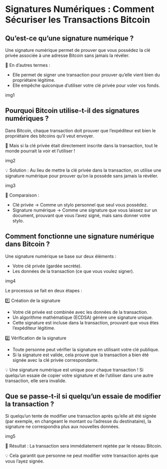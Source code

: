 # Signatures Numériques : Comment Sécuriser les Transactions Bitcoin

## Qu’est-ce qu’une signature numérique ?

Une signature numérique permet de prouver que vous possédez la clé privée associée à une adresse Bitcoin sans jamais la révéler.

📌 En d’autres termes :
- Elle permet de signer une transaction pour prouver qu’elle vient bien du propriétaire légitime.
- Elle empêche quiconque d’utiliser votre clé privée pour voler vos fonds.

img1

## Pourquoi Bitcoin utilise-t-il des signatures numériques ?

Dans Bitcoin, chaque transaction doit prouver que l’expéditeur est bien le propriétaire des bitcoins qu’il veut envoyer.

🚨 Mais si la clé privée était directement inscrite dans la transaction, tout le monde pourrait la voir et l’utiliser !

img2

💡 Solution :
Au lieu de mettre la clé privée dans la transaction, on utilise une signature numérique pour prouver qu’on la possède sans jamais la révéler.

img3

📌 Comparaison :

- Clé privée → Comme un stylo personnel que seul vous possédez.
- Signature numérique → Comme une signature que vous laissez sur un document, prouvant que vous l’avez signé, mais sans donner votre stylo.

## Comment fonctionne une signature numérique dans Bitcoin ?

Une signature numérique se base sur deux éléments :
- Votre clé privée (gardée secrète).
- Les données de la transaction (ce que vous voulez signer).

img4

Le processus se fait en deux étapes :

1️⃣ Création de la signature

- Votre clé privée est combinée avec les données de la transaction.
- Un algorithme mathématique (ECDSA) génère une signature unique.
- Cette signature est incluse dans la transaction, prouvant que vous êtes l’expéditeur légitime.


2️⃣ Vérification de la signature

- Toute personne peut vérifier la signature en utilisant votre clé publique.
- Si la signature est valide, cela prouve que la transaction a bien été signée avec la clé privée correspondante.

💡 Une signature numérique est unique pour chaque transaction !
Si quelqu’un essaie de copier votre signature et de l’utiliser dans une autre transaction, elle sera invalide.

## Que se passe-t-il si quelqu’un essaie de modifier la transaction ?

Si quelqu’un tente de modifier une transaction après qu’elle ait été signée (par exemple, en changeant le montant ou l’adresse du destinataire), la signature ne correspondra plus aux nouvelles données.

img5

📌 Résultat : La transaction sera immédiatement rejetée par le réseau Bitcoin.

💡 Cela garantit que personne ne peut modifier votre transaction après que vous l’ayez signée.